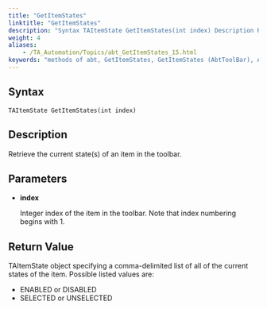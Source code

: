 ```yaml
--- 
title: "GetItemStates"
linktitle: "GetItemStates"
description: "Syntax TAItemState GetItemStates(int index) Description Retrieve the current state(s) of an item in the toolbar. Parameters index Integer index of the item in the toolbar. Note that index numbering ..."
weight: 4
aliases: 
    - /TA_Automation/Topics/abt_GetItemStates_15.html
keywords: "methods of abt, GetItemStates, GetItemStates (AbtToolBar), AbtToolBar, getitemstates, abttoolbar getitemstates, get current states of specified item on toolbar, obtain current states of given toolbar item"
---
```


## Syntax

`TAItemState GetItemStates(int index)`

## Description  

Retrieve the current state\(s\) of an item in the toolbar.

## Parameters  

-   **index**

    Integer index of the item in the toolbar. Note that index numbering begins with 1.


## Return Value  

TAItemState object specifying a comma-delimited list of all of the current states of the item. Possible listed values are:

-   ENABLED or DISABLED
-   SELECTED or UNSELECTED




